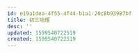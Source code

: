 ```yaml
---
id: e19a1dea-4f55-4f44-b1a1-20c8b93987bf
title: 初三地理
desc: ''
updated: 1599540722519
created: 1599540722519
---
```



